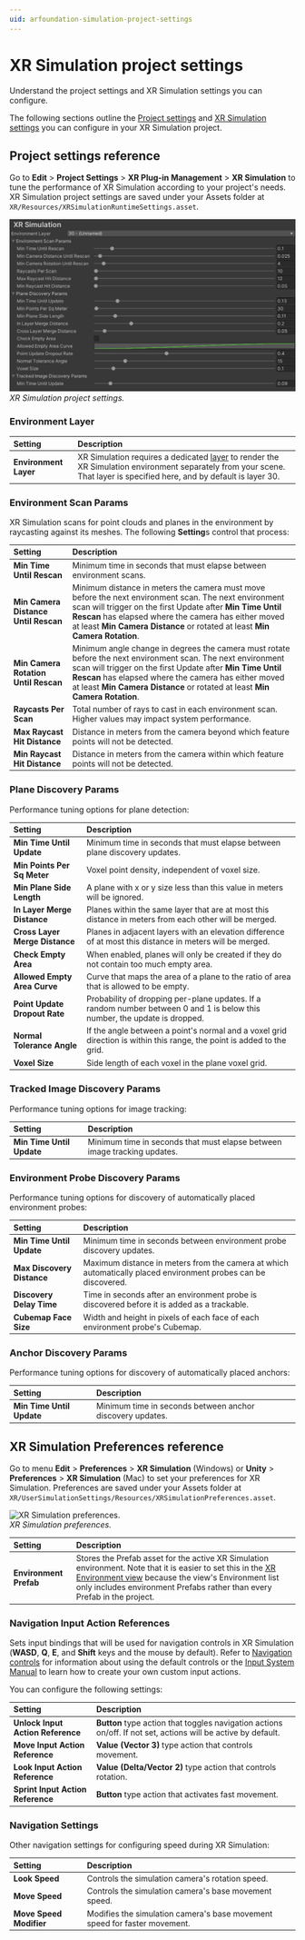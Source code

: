 ```yaml
---
uid: arfoundation-simulation-project-settings
---
```

# XR Simulation project settings

Understand the project settings and XR Simulation settings you can configure.

The following sections outline the [Project settings](#project-settings) and [XR Simulation settings](#simulation-settings) you can configure in your XR Simulation project.

<a id="project-settings"></a>
## Project settings reference

Go to **Edit** > **Project Settings** > **XR Plug-in Management** > **XR Simulation** to tune the performance of XR Simulation according to your project's needs. XR Simulation project settings are saved under your Assets folder at `XR/Resources/XRSimulationRuntimeSettings.asset`.

![XR Simulation project settings.](../images/simulation-project-settings.png)<br/>*XR Simulation project settings.*

### Environment Layer

|  **Setting** | **Description** |
| :----------- | :-------------- |
| **Environment Layer** |  XR Simulation requires a dedicated [layer](https://docs.unity3d.com/Manual/Layers.html) to render the XR Simulation environment separately from your scene. That layer is specified here, and by default is layer 30. |

### Environment Scan Params

XR Simulation scans for point clouds and planes in the environment by raycasting against its meshes. The following  **Setting**s control that process:

|  **Setting** | **Description** |
| :------------| :-------------- |
| **Min Time Until Rescan** | Minimum time in seconds that must elapse between environment scans. |
| **Min Camera Distance Until Rescan** | Minimum distance in meters the camera must move before the next environment scan. The next environment scan will trigger on the first Update after **Min Time Until Rescan** has elapsed where the camera has either moved at least **Min Camera Distance** or rotated at least **Min Camera Rotation**. |
| **Min Camera Rotation Until Rescan** | Minimum angle change in degrees the camera must rotate before the next environment scan. The next environment scan will trigger on the first Update after **Min Time Until Rescan** has elapsed where the camera has either moved at least **Min Camera Distance** or rotated at least **Min Camera Rotation**. |
| **Raycasts Per Scan** | Total number of rays to cast in each environment scan. Higher values may impact system performance. |
| **Max Raycast Hit Distance** | Distance in meters from the camera beyond which feature points will not be detected. |
| **Min Raycast Hit Distance** | Distance in meters from the camera within which feature points will not be detected. |

### Plane Discovery Params

Performance tuning options for plane detection:

|  **Setting** | **Description** |
| :----------- | :-------------- |
| **Min Time Until Update** | Minimum time in seconds that must elapse between plane discovery updates. |
| **Min Points Per Sq Meter** | Voxel point density, independent of voxel size. |
| **Min Plane Side Length** | A plane with x or y size less than this value in meters will be ignored. |
| **In Layer Merge Distance** | Planes within the same layer that are at most this distance in meters from each other will be merged. |
| **Cross Layer Merge Distance** | Planes in adjacent layers with an elevation difference of at most this distance in meters will be merged. |
| **Check Empty Area** | When enabled, planes will only be created if they do not contain too much empty area. |
| **Allowed Empty Area Curve** | Curve that maps the area of a plane to the ratio of area that is allowed to be empty. |
| **Point Update Dropout Rate** | Probability of dropping per-plane updates. If a random number between 0 and 1 is below this number, the update is dropped. |
| **Normal Tolerance Angle** | If the angle between a point's normal and a voxel grid direction is within this range, the point is added to the grid. |
| **Voxel Size** | Side length of each voxel in the plane voxel grid. |

### Tracked Image Discovery Params

Performance tuning options for image tracking:

|  **Setting** | **Description** |
| :----------- | :-------------- |
| **Min Time Until Update** | Minimum time in seconds that must elapse between image tracking updates. |

### Environment Probe Discovery Params

Performance tuning options for discovery of automatically placed environment probes:

|  **Setting** | **Description** |
| :----------- | :-------------- |
| **Min Time Until Update** | Minimum time in seconds between environment probe discovery updates. |
| **Max Discovery Distance** | Maximum distance in meters from the camera at which automatically placed environment probes can be discovered. |
| **Discovery Delay Time** | Time in seconds after an environment probe is discovered before it is added as a trackable. |
| **Cubemap Face Size** | Width and height in pixels of each face of each environment probe's Cubemap. |

### Anchor Discovery Params

Performance tuning options for discovery of automatically placed anchors:

|  **Setting** | **Description** |
| :----------- | :-------------- |
| **Min Time Until Update** | Minimum time in seconds between anchor discovery updates. |

<a id="simulation-preferences"></a>
## XR Simulation Preferences reference

Go to menu **Edit** > **Preferences** > **XR Simulation** (Windows) or **Unity** > **Preferences** > **XR Simulation** (Mac) to set your preferences for XR Simulation. Preferences are saved under your Assets folder at `XR/UserSimulationSettings/Resources/XRSimulationPreferences.asset`.

![XR Simulation preferences.](../images/simulation-preferences.png)<br/>*XR Simulation preferences.*

| **Setting** | **Description** |
| :---------- | :-------------- |
| **Environment Prefab** | Stores the Prefab asset for the active XR Simulation environment. Note that it is easier to set this in the [XR Environment view](https://docs.unity3d.com/Packages/com.unity.xr.arfoundation@6.1/manual/xr-simulation/simulation-xr-environment-view.html) because the view's Environment list only includes environment Prefabs rather than every Prefab in the project. |

### Navigation Input Action References

Sets input bindings that will be used for navigation controls in XR Simulation (**WASD**, **Q**, **E**, and **Shift** keys and the mouse by default). Refer to [Navigation controls](https://docs.unity3d.com/Packages/com.unity.xr.arfoundation@6.1/manual/xr-simulation/simulation-getting-started.html#navigation-controls) for information about using the default controls or the [Input System Manual](https://docs.unity3d.com/Packages/com.unity.inputsystem@latest?subfolder=/manual/index.html) to learn how to create your own custom input actions.

You can configure the following settings:

| **Setting** | **Description** |
| :---------- | :-------------- |
| **Unlock Input Action Reference** | **Button** type action that toggles navigation actions on/off. If not set, actions will be active by default. |
| **Move Input Action Reference** | **Value (Vector 3\)** type action that controls movement. |
| **Look Input Action Reference** | **Value (Delta/Vector 2\)** type action that controls rotation. |
| **Sprint Input Action Reference** | **Button** type action that activates fast movement. |

### Navigation Settings

Other navigation settings for configuring speed during XR Simulation:

| **Setting** | **Description** |
| :---------- | :-------------- |
| **Look Speed** | Controls the simulation camera's rotation speed. |
| **Move Speed** | Controls the simulation camera's base movement speed. |
| **Move Speed Modifier** | Modifies the simulation camera's base movement speed for faster movement. |
